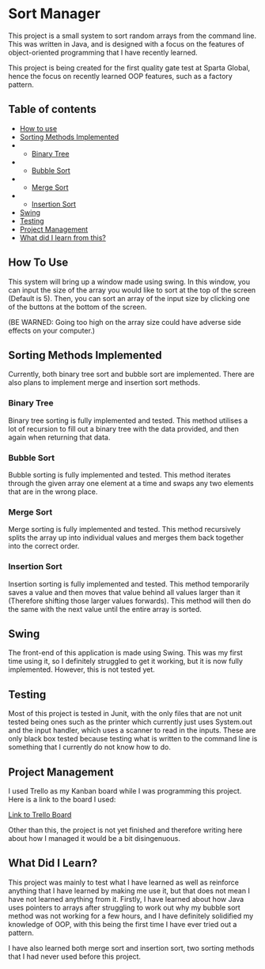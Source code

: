 # Sort Manager
This project is a small system to sort random arrays from the command line.
This was written in Java, and is designed with a focus on the features of 
object-oriented programming that I have recently learned.

This project is being created for the first quality gate test at Sparta Global,
hence the focus on recently learned OOP features, such as a factory pattern.

## Table of contents
* [How to use](#how-to-use)
* [Sorting Methods Implemented](#sorting-methods-implemented)
* * [Binary Tree](#binary-tree)
* * [Bubble Sort](#bubble-sort)
* * [Merge Sort](#merge-sort)
* * [Insertion Sort](#insertion-sort)
* [Swing](#swing)
* [Testing](#testing)
* [Project Management](#project-management)
* [What did I learn from this?](#what-did-i-learn)


## How To Use
This system will bring up a window made using swing. In this window, you can input the size of the array
you would like to sort at the top of the screen (Default is 5). Then, you can sort an array of the input size
by clicking one of the buttons at the bottom of the screen.

(BE WARNED: Going too high on the array size could have adverse side effects on your computer.)

## Sorting Methods Implemented
Currently, both binary tree sort and bubble sort are implemented.
There are also plans to implement merge and insertion sort methods.
### Binary Tree
Binary tree sorting is fully implemented and tested. This method utilises a lot of
recursion to fill out a binary tree with the data provided, and then again when returning
that data.

### Bubble Sort
Bubble sorting is fully implemented and tested. This method iterates through the given array 
one element at a time and swaps any two elements that are in the wrong place.

### Merge Sort
Merge sorting is fully implemented and tested. This method recursively splits the array up into
individual values and merges them back together into the correct order.

### Insertion Sort
Insertion sorting is fully implemented and tested. This method temporarily saves a value and then
moves that value behind all values larger than it (Therefore shifting those larger values forwards).
This method will then do the same with the next value until the entire array is sorted.

## Swing
The front-end of this application is made using Swing. This was my first time using it, so I definitely 
struggled to get it working, but it is now fully implemented. However, this is not tested yet.

## Testing
Most of this project is tested in Junit, with the only files that are not unit tested being ones 
such as the printer which currently just uses System.out and the input handler, which uses a 
scanner to read in the inputs. These are only black box tested because testing what is written
to the command line is something that I currently do not know how to do.


## Project Management
I used Trello as my Kanban board while I was programming this project. Here
is a link to the board I used:
&nbsp;

[Link to Trello Board](https://trello.com/b/HSdpisaS/sort-manager)

Other than this, the project is not yet finished and therefore writing here about how I managed it
would be a bit disingenuous.

## What Did I Learn?
This project was mainly to test what I have learned as well as reinforce anything that I have 
learned by making me use it, but that does not mean I have not learned anything from it.
Firstly, I have learned about how Java uses pointers to arrays after struggling to work out why
my bubble sort method was not working for a few hours, and I have definitely solidified my knowledge
of OOP, with this being the first time I have ever tried out a pattern.

I have also learned both merge sort and insertion sort, two sorting methods that I had never
used before this project.